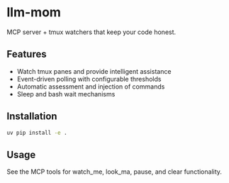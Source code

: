 # llm-mom

MCP server + tmux watchers that keep your code honest.

## Features

- Watch tmux panes and provide intelligent assistance
- Event-driven polling with configurable thresholds
- Automatic assessment and injection of commands
- Sleep and bash wait mechanisms

## Installation

```bash
uv pip install -e .
```

## Usage

See the MCP tools for watch_me, look_ma, pause, and clear functionality.